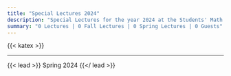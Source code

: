```yaml
---
title: "Special Lectures 2024"
description: "Special Lectures for the year 2024 at the Students' Math Club at Indian Statistical Institute, Bangalore."
summary: "0 Lectures | 0 Fall Lectures | 0 Spring Lectures | 0 Guests"
---
```


{{< katex >}}

---

{{< lead >}}
Spring 2024
{{</ lead >}}
